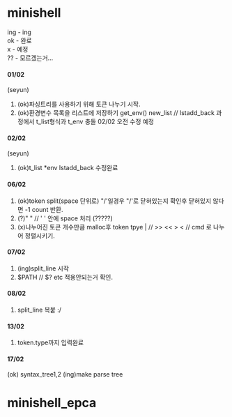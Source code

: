 # minishell

ing - ing  
ok  - 완료  
x   - 예정  
??  - 모르겠는거...  

#### 01/02

(seyun)
1. (ok)파싱트리를 사용하기 위해 토큰 나누기 시작.
2. (ok)환경변수 목록을 리스트에 저장하기 get_env()  new_list // lstadd_back 과정에서 t_list형식과 t_env 충돌 02/02 오전 수정 예정

#### 02/02

(seyun)

1. (ok)t_list *env  lstadd_back 수정완료

#### 06/02

1. (ok)token split(space 단위로)  "/'일경우 "/'로 닫혀있는지 확인후 닫혀있지 않다면 -1 count 반환.
2. (?)" " // ' ' 안에 space 처리 (?????)
3. (x)나누어진 토큰 개수만큼 malloc후 token tpye  |  // >> << > < // cmd 로 나누어 정렬시키기.

#### 07/02

1. (ing)split_line 시작
2. $PATH // $? etc 적용안되는거 확인.

#### 08/02 

1. split_line 복붙 :/ 

#### 13/02

1. token.type까지 입력완료

#### 17/02

(ok) syntax_tree1,2
(ing)make parse tree
# minishell_epca
